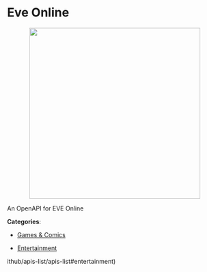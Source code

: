 # Eve Online
<p align="center">
    <img width="400" src="https://raw.githubusercontent.com/apis-list/apis-list/apis/eve-online/logo_256x256.png" />
</p>

An OpenAPI for EVE Online



**Categories**:

- [Games & Comics](https://github.com/apis-list/apis-list#games-and-comics)

- [Entertainment](https://github.com/apis-list/apis-list#entertainment)



ithub/apis-list/apis-list#entertainment)



